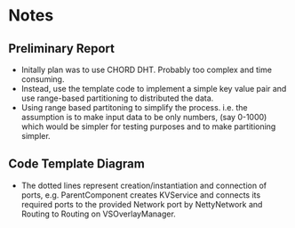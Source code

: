 # Notes

## Preliminary Report

- Initally plan was to use CHORD DHT. Probably too complex and time consuming. 
- Instead, use the template code to implement a simple key value pair and use range-based partitioning to distributed the data.
- Using range based partitoning to simplify the process. i.e. the assumption is to make input data to be only numbers, (say 0-1000) which would be simpler for testing purposes and to make partitioning simpler.


## Code Template Diagram
- The dotted lines represent creation/instantiation and connection of ports, e.g. ParentComponent creates KVService and connects its required ports to the provided Network port by NettyNetwork and Routing to Routing on  VSOverlayManager.
